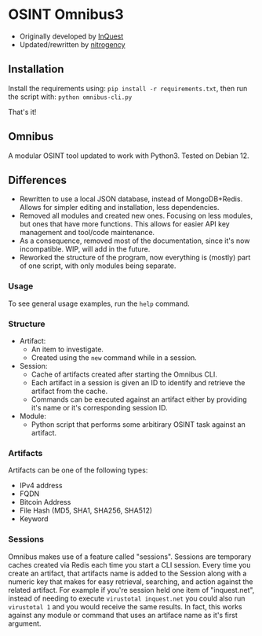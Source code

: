 # OSINT Omnibus3
- Originally developed by [InQuest](https://www.inquest.net)
- Updated/rewritten by [nitrogency](https://github.com/nitrogency)

## Installation
Install the requirements using:
`pip install -r requirements.txt`, then run the script with:
`python omnibus-cli.py`

That's it!

## Omnibus
A modular OSINT tool updated to work with Python3. Tested on Debian 12.

## Differences
- Rewritten to use a local JSON database, instead of MongoDB+Redis. Allows for simpler editing and installation, less dependencies.
- Removed all modules and created new ones. Focusing on less modules, but ones that have more functions. This allows for easier API key management and tool/code maintenance.
- As a consequence, removed most of the documentation, since it's now incompatible. WIP, will add in the future.
- Reworked the structure of the program, now everything is (mostly) part of one script, with only modules being separate.

### Usage
To see general usage examples, run the `help` command.

### Structure
* Artifact:
  - An item to investigate.
  - Created using the `new` command while in a session.
* Session:
  - Cache of artifacts created after starting the Omnibus CLI.
  - Each artifact in a session is given an ID to identify and retrieve the artifact from the cache.
  - Commands can be executed against an artifact either by providing it's name or it's corresponding session ID.
* Module:
  - Python script that performs some arbitirary OSINT task against an artifact. 
 
### Artifacts
Artifacts can be one of the following types:
* IPv4 address
* FQDN
* Bitcoin Address
* File Hash (MD5, SHA1, SHA256, SHA512)
* Keyword

### Sessions
Omnibus makes use of a feature called "sessions". Sessions are temporary caches created via Redis each time you start a CLI session. Every time you create an artifact, that artifacts name is added to the Session along with a numeric key that makes for easy retrieval, searching, and action against the related artifact.
For example if you're session held one item of "inquest.net", instead of needing to execute `virustotal inquest.net` you could also run `virustotal 1` and you would receive the same results. In fact, this works against any module or command that uses an artiface name as it's first argument.
